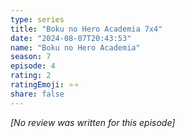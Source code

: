 ```yaml
---
type: series
title: "Boku no Hero Academia 7x4"
date: "2024-08-07T20:43:53"
name: "Boku no Hero Academia"
season: 7
episode: 4
rating: 2
ratingEmoji: ⭐️⭐️
share: false
---
```


*[No review was written for this episode]*
